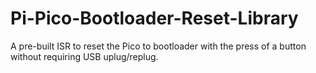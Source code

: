# Pi-Pico-Bootloader-Reset-Library
A pre-built ISR to reset the Pico to bootloader with the press of a button without requiring USB uplug/replug.
